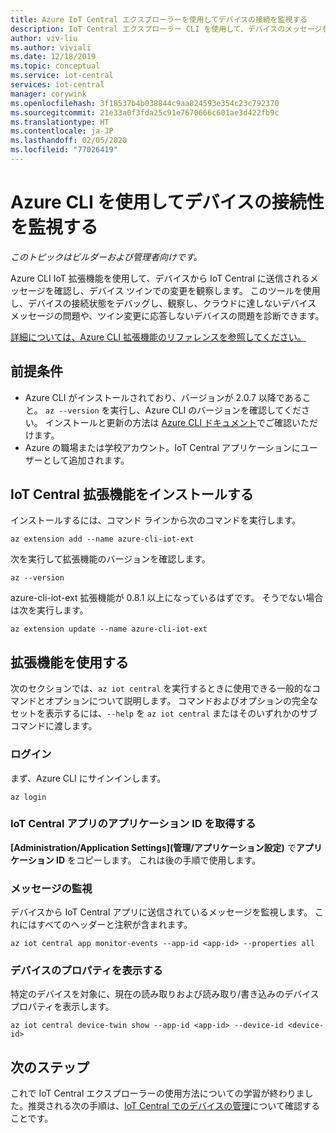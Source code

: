 ```yaml
---
title: Azure IoT Central エクスプローラーを使用してデバイスの接続を監視する
description: IoT Central エクスプローラー CLI を使用して、デバイスのメッセージを監視し、デバイス ツインの変更を観察します。
author: viv-liu
ms.author: viviali
ms.date: 12/18/2019
ms.topic: conceptual
ms.service: iot-central
services: iot-central
manager: corywink
ms.openlocfilehash: 3f18537b4b038844c9aa824593e354c23c792370
ms.sourcegitcommit: 21e33a0f3fda25c91e7670666c601ae3d422fb9c
ms.translationtype: HT
ms.contentlocale: ja-JP
ms.lasthandoff: 02/05/2020
ms.locfileid: "77026419"
---
```

# <a name="monitor-device-connectivity-using-azure-cli"></a>Azure CLI を使用してデバイスの接続性を監視する

*このトピックはビルダーおよび管理者向けです。*

Azure CLI IoT 拡張機能を使用して、デバイスから IoT Central に送信されるメッセージを確認し、デバイス ツインでの変更を観察します。 このツールを使用し、デバイスの接続状態をデバッグし、観察し、クラウドに達しないデバイス メッセージの問題や、ツイン変更に応答しないデバイスの問題を診断できます。

[詳細については、Azure CLI 拡張機能のリファレンスを参照してください。](https://docs.microsoft.com/cli/azure/ext/azure-cli-iot-ext/iot/central)

## <a name="prerequisites"></a>前提条件

+ Azure CLI がインストールされており、バージョンが 2.0.7 以降であること。 `az --version` を実行し、Azure CLI のバージョンを確認してください。 インストールと更新の方法は [Azure CLI ドキュメント](https://docs.microsoft.com/cli/azure/install-azure-cli)でご確認いただけます。
+ Azure の職場または学校アカウント。IoT Central アプリケーションにユーザーとして追加されます。

## <a name="install-the-iot-central-extension"></a>IoT Central 拡張機能をインストールする

インストールするには、コマンド ラインから次のコマンドを実行します。

```cmd/sh
az extension add --name azure-cli-iot-ext
```

次を実行して拡張機能のバージョンを確認します。 
```cmd/sh
az --version
```
azure-cli-iot-ext 拡張機能が 0.8.1 以上になっているはずです。 そうでない場合は次を実行します。
```cmd/sh
az extension update --name azure-cli-iot-ext
```

## <a name="using-the-extension"></a>拡張機能を使用する

次のセクションでは、`az iot central` を実行するときに使用できる一般的なコマンドとオプションについて説明します。 コマンドおよびオプションの完全なセットを表示するには、`--help` を `az iot central` またはそのいずれかのサブコマンドに渡します。

### <a name="login"></a>ログイン

まず、Azure CLI にサインインします。 

```cmd/sh
az login
```

### <a name="get-the-application-id-of-your-iot-central-app"></a>IoT Central アプリのアプリケーション ID を取得する
**[Administration/Application Settings]\(管理/アプリケーション設定\)** で**アプリケーション ID** をコピーします。 これは後の手順で使用します。

### <a name="monitor-messages"></a>メッセージの監視
デバイスから IoT Central アプリに送信されているメッセージを監視します。 これにはすべてのヘッダーと注釈が含まれます。

```cmd/sh
az iot central app monitor-events --app-id <app-id> --properties all
```

### <a name="view-device-properties"></a>デバイスのプロパティを表示する
特定のデバイスを対象に、現在の読み取りおよび読み取り/書き込みのデバイス プロパティを表示します。

```cmd/sh
az iot central device-twin show --app-id <app-id> --device-id <device-id>
```

## <a name="next-steps"></a>次のステップ

これで IoT Central エクスプローラーの使用方法についての学習が終わりました。推奨される次の手順は、[IoT Central でのデバイスの管理](howto-manage-devices.md)について確認することです。
